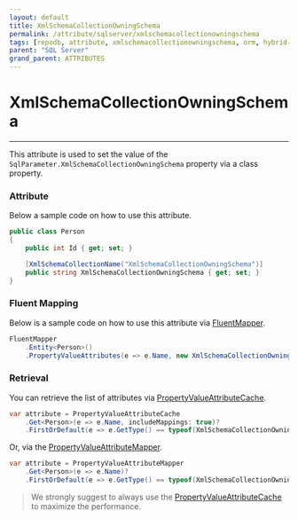 ```yaml
---
layout: default
title: XmlSchemaCollectionOwningSchema
permalink: /attribute/sqlserver/xmlschemacollectionowningschema
tags: [repodb, attribute, xmlschemacollectionowningschema, orm, hybrid-orm, sqlserver, sqlite, mysql, postgresql]
parent: "SQL Server"
grand_parent: ATTRIBUTES
---
```


# XmlSchemaCollectionOwningSchema

---

This attribute is used to set the value of the `SqlParameter.XmlSchemaCollectionOwningSchema` property via a class property.

### Attribute

Below a sample code on how to use this attribute.

```csharp
public class Person
{
    public int Id { get; set; }

    [XmlSchemaCollectionName("XmlSchemaCollectionOwningSchema")]
    public string XmlSchemaCollectionOwningSchema { get; set; }
}
```

### Fluent Mapping

Below is a sample code on how to use this attribute via [FluentMapper](/mapper/fluentmapper).

```csharp
FluentMapper
    .Entity<Person>()
    .PropertyValueAttributes(e => e.Name, new XmlSchemaCollectionOwningSchema("XmlSchemaCollectionOwningSchema"));
```

### Retrieval

You can retrieve the list of attributes via [PropertyValueAttributeCache](/cacher/propertyvalueattributecache).

```csharp
var attribute = PropertyValueAttributeCache
    .Get<Person>(e => e.Name, includeMappings: true)?
    .FirstOrDefault(e => e.GetType() == typeof(XmlSchemaCollectionOwningSchema));
```

Or, via the [PropertyValueAttributeMapper](/mapper/propertyvalueattributemapper).

```csharp
var attribute = PropertyValueAttributeMapper
    .Get<Person>(e => e.Name)?
    .FirstOrDefault(e => e.GetType() == typeof(XmlSchemaCollectionOwningSchema));
```

> We strongly suggest to always use the [PropertyValueAttributeCache](/cacher/propertyvalueattributecache) to maximize the performance.